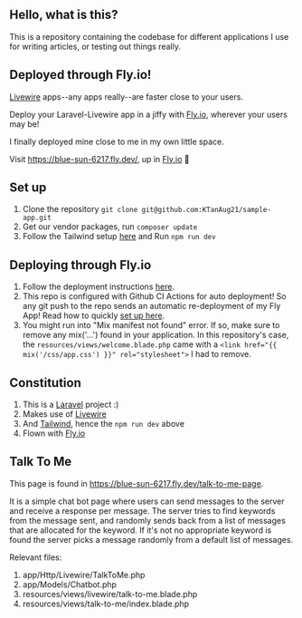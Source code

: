 ## Hello, what is this?
This is a repository containing the codebase for different applications I use for writing articles, or testing out things really.


## Deployed through Fly.io!
[Livewire](https://laravel-livewire.com/) apps--any apps really--are faster close to your users. 

Deploy your Laravel-Livewire app in a jiffy with [Fly.io](https://fly.io/docs/laravel/), wherever your users may be!

I finally deployed mine close to me in my own little space. 

Visit https://blue-sun-6217.fly.dev/, up in [Fly.io](https://fly.io/) :heartbeat:


## Set up
1. Clone the repository `git clone git@github.com:KTanAug21/sample-app.git`
2. Get our vendor packages, run `composer update`
3. Follow the Tailwind setup [here](https://tailwindcss.com/docs/guides/laravel) and Run `npm run dev`

## Deploying through Fly.io
1. Follow the deployment instructions [here](https://fly.io/docs/laravel/).
2. This repo is configured with Github CI Actions for auto deployment! So any git push to the repo sends an automatic re-deployment of my Fly App! Read how to quickly [set up here](https://fly.io/docs/laravel/the-basics/github-actions/).
3. You might run into "Mix manifest not found" error. If so, make sure to remove any mix('...') found in your application. In this repository's case, the `resources/views/welcome.blade.php` came with a `<link href="{{ mix('/css/app.css') }}" rel="stylesheet">` I had to remove.

## Constitution
1. This is a [Laravel](https://laravel.com/) project :)
2. Makes use of [Livewire](https://laravel-livewire.com/docs/2.x/quickstart#install-livewire)
3. And [Tailwind](https://tailwindcss.com/docs/guides/laravel), hence the `npm run dev` above
4. Flown with [Fly.io](https://fly.io/)

## Talk To Me
This page is found in https://blue-sun-6217.fly.dev/talk-to-me-page. 

It is a simple chat bot page where users can send messages to the server and receive a response per message. The server tries to find keywords from the message sent, and randomly sends back from a list of messages that are allocated for the keyword. If it's not no appropriate keyword is found the server picks a message randomly from a default list of messages.

Relevant files:
1. app/Http/Livewire/TalkToMe.php
2. app/Models/Chatbot.php
3. resources/views/livewire/talk-to-me.blade.php
4. resources/views/talk-to-me/index.blade.php